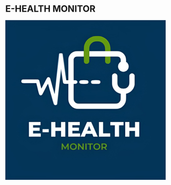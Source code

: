 # E-HEALTH MONITOR

<img src="templates/static/autenticacao/img/e_health_monitor.jpg" alt="logo-e-health" width="540"/>

